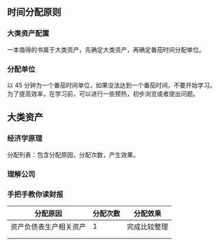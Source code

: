  ## 时间分配原则

 ### 大类资产配置

一本值得的书属于大类资产，先确定大类资产，再确定番茄时间分配单位。

 ### 分配单位
 以 45 分钟为一个番茄时间单位，如果没法达到一个番茄时间，不要开始学习。
 为了提高效率，在学习前，可以进行一些预热，初步浏览或者提出问题。

 ## 大类资产

 ### 经济学原理

 分配列表：包含分配原因，分配次数，产生效果。

 ### 理解公司

 ### 手把手教你读财报

 

| 分配原因               | 分配次数 | 分配效果     |
| ---------------------- | -------- | ------------ |
| 资产负债表生产相关资产 | 1        | 完成比较整理 |
|                        |          |              |
|                        |          |              |

